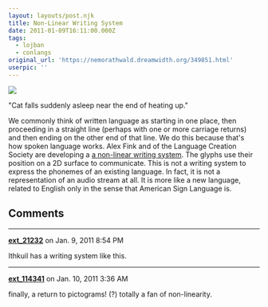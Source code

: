```yaml
---
layout: layouts/post.njk
title: Non-Linear Writing System
date: 2011-01-09T16:11:00.000Z
tags:
  - lojban
  - conlangs
original_url: 'https://nemorathwald.dreamwidth.org/349851.html'
userpic: ''
---
```

![](http://docs.google.com/drawings/image?id=spt8NSs_IDfYrlWVQliGDXA&rev=1&h=44&w=127&ac=1)

"Cat falls suddenly asleep near the end of heating up."

We commonly think of written language as starting in one place, then proceeding in a straight line (perhaps with one or more carriage returns) and then ending on the other end of that line. We do this because that's how spoken language works. Alex Fink and of the Language Creation Society are developing a [a non-linear writing system](http://saizai.com/nlws.shtml). The glyphs use their position on a 2D surface to communicate. This is not a writing system to express the phonemes of an existing language. In fact, it is not a representation of an audio stream at all. It is more like a new language, related to English only in the sense that American Sign Language is.

## Comments

---

**[ext_21232](https://www.dreamwidth.org/users/ext_21232)** on Jan. 9, 2011 8:54 PM

Ithkuil has a writing system like this.

---

**[ext_114341](https://www.dreamwidth.org/users/ext_114341)** on Jan. 10, 2011 3:36 AM

finally, a return to pictograms! (?) totally a fan of non-linearity.
